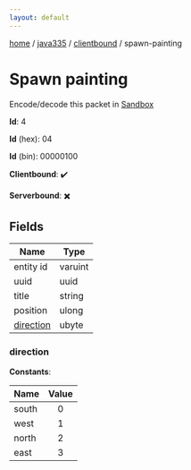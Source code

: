 ```yaml
---
layout: default
---
```


[home](/)  /  [java335](/protocol/java335)  /  [clientbound](/protocol/java335/clientbound)  /  spawn-painting

# Spawn painting

Encode/decode this packet in [Sandbox](../../../sandbox/java335#clientbound.spawn_painting)

**Id**: 4

**Id** (hex): 04

**Id** (bin): 00000100

**Clientbound**: ✔️

**Serverbound**: ✖️

## Fields

Name | Type
---|---
entity id | varuint
uuid | uuid
title | string
position | ulong
[direction](#direction) | ubyte

### direction

**Constants**:

Name | Value
---|:---:
south | 0
west | 1
north | 2
east | 3
